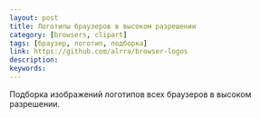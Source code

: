 ```yaml
---
layout: post
title: Логотипы браузеров в высоком разрешении
category: [browsers, clipart]
tags: [браузер, логотип, подборка]
link: https://github.com/alrra/browser-logos
description:
keywords:
---
```


<p>Подборка изображений логотипов всех браузеров в высоком разрешении.</p>
